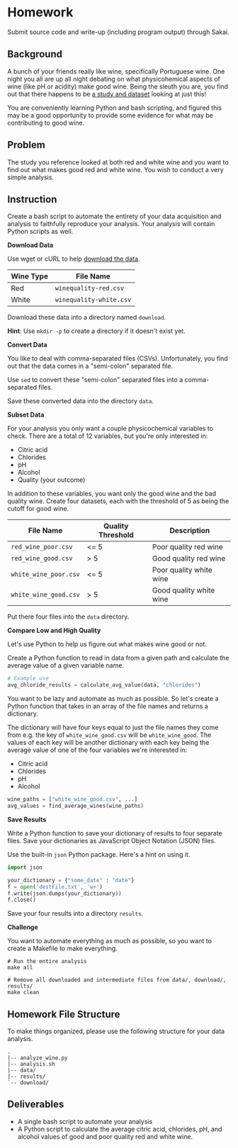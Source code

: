 # Homework

Submit source code and write-up (including program output) through Sakai.

## Background

A bunch of your friends really like wine, specifically Portuguese wine. One
night you all are up all night debating on what physicohemical aspects of wine
(like pH or acidity) make good wine. Being the sleuth you are, you find out
that there happens to be [a study and dataset][wine] looking at just this!

You are conveniently learning Python and bash scripting, and figured this may
be a good opportunity to provide some evidence for what may be contributing to
good wine.

[wine]: http://archive.ics.uci.edu/ml/datasets/Wine+Qualityhttp://archive.ics.uci.edu/ml/datasets/Wine+Quality


## Problem

The study you reference looked at both red and white wine and you want to find
out what makes good red and white wine. You wish to conduct a very simple
analysis.


## Instruction

Create a bash script to automate the entirety of your data acquisition and
analysis to faithfully reproduce your analysis. Your analysis will contain
Python scripts as well.


**Download Data**

Use wget or cURL to help [download the data][data].

| Wine Type | File Name               |
|-----------|-------------------------|
| Red       | `winequality-red.csv`   |
| White     | `winequality-white.csv` |

Download these data into a directory named `download`.

**Hint**: Use `mkdir -p` to create a directory if it doesn't exist yet.

[data]: http://archive.ics.uci.edu/ml/machine-learning-databases/wine-quality/


**Convert Data**

You like to deal with comma-separated files (CSVs). Unfortunately, you find out
that the data comes in a "semi-colon" separated file.

Use `sed` to convert these "semi-colon" separated files into a comma-separated
files.

Save these converted data into the directory `data`.


**Subset Data**

For your analysis you only want a couple physicochemical variables to check.
There are a total of 12 variables, but you're only interested in:

- Citric acid
- Chlorides
- pH
- Alcohol
- Quality (your outcome)

In addition to these variables, you want only the good wine and the bad quality
wine. Create four datasets, each with the threshold of 5 as being the cutoff
for good wine.

| File Name             | Quality Threshold | Description             |
|-----------------------|-------------------|-------------------------|
| `red_wine_poor.csv`   | <= 5              | Poor quality red wine   |
| `red_wine_good.csv`   | > 5               | Good quality red wine   |
| `white_wine_poor.csv` | <= 5              | Poor quality white wine |
| `white_wine_good.csv` | > 5               | Good quality white wine |

Put there four files into the `data` directory.


**Compare Low and High Quality**

Let's use Python to help us figure out what makes wine good or not.

Create a Python function to read in data from a given path and calculate the
average value of a given variable name.

```python
# Example use
avg_chloride_results = calculate_avg_value(data, "chlorides")
```

You want to be lazy and automate as much as possible. So let's create a Python
function that takes in an array of the file names and returns a dictionary.

The dictionary will have four keys equal to just the file names they come from
e.g.  the key of `white_wine_good.csv` will be `white_wine_good`. The values of
each key will be another dictionary with each key being the average value of
one of the four variables we're interested in:

- Citric acid
- Chlorides
- pH
- Alcohol

```python
wine_paths = ["white_wine_good.csv", ...]
avg_values = find_average_wines(wine_paths)
```


**Save Results**


Write a Python function to save your dictionary of results to four separate
files. Save your dictionaries as JavaScript Object Notation (JSON) files.

Use the built-in `json` Python package. Here's a hint on using it.

```python
import json

your_dictionary = {"some_date" : "date"}
f = open('destFile.txt', 'w+')
f.write(json.dumps(your_dictionary))
f.close()
```

Save your four results into a directory `results`.


**Challenge**

You want to automate everything as much as possible, so you want to create a
Makefile to make everything.


```shell
# Run the entire analysis
make all

# Remove all downloaded and intermediate files from data/, download/, results/
make clean
```


## Homework File Structure

To make things organized, please use the following structure for your data
analysis.

```
.
|-- analyze_wine.py
|-- analysis.sh
|-- data/
|-- results/
`-- download/
```


## Deliverables

- A single bash script to automate your analysis
- A Python script to calculate the average citric acid, chlorides, pH, and
  alcohol values of good and poor quality red and white wine.
